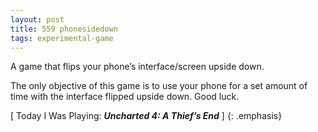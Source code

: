 ```yaml
---
layout: post
title: 559 phonesidedown
tags: experimental-game
---
```

A game that flips your phone’s interface/screen upside down.

The only objective of this game is to use your phone for a set amount of time with the interface flipped upside down.  Good luck.

[ Today I Was Playing: ***Uncharted 4: A Thief’s End*** ]
{: .emphasis}